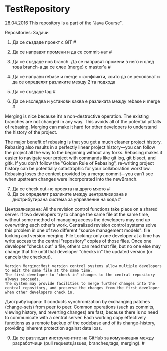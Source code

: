 # TestRepository
28.04.2016 This repository is a part of the "Java Course".

Repositories: Задачи

1. Да се създаде проект с GIT #
2. Да се направят промени и да се commit-нат #
3. Да се създаде нов branch. Да се направят промени в него и след това branch-a да се слее (merge) с master'a #
4. Да се направи rebase и merge с конфликти, които да се ресолвнат и да се определят разликите между 2'та подхода

 

5. Да се създаде tag #
6. Да се изследва и установи каква е разликата между rebase и merge #

Merging is nice because it’s a non-destructive operation. 
The existing branches are not changed in any way. 
This avoids all of the potential pitfalls of rebasing.
Merging can make it hard for other developers to understand the history of the project.

The major benefit of rebasing is that you get a much cleaner project history.
Rebasing also results in a perfectly linear project history—you can follow the project all the way to the beginning without any forks.
Rebasing makes it easier to navigate your project with commands like git log, git bisect, and gitk.
If you don’t follow the "Golden Rule of Rebasing", re-writing project history can be potentially catastrophic for your collaboration workflow.
Rebasing loses the context provided by a merge commit—you can’t see when upstream changes were incorporated into the newBranch.

7. Да се check out-не проекта на друго място #
8. Да се определят разликите между централизирана и дистрибутирана система за управление на кода #

Централизирана:
All the revision control functions take place on a shared server.
If two developers try to change the same file at the same time, without some method of managing access the developers may end up overwriting each other's work. Centralized revision control systems solve this problem in one of two different "source management models": file locking and version merging.
    File Locking: only one developer at a time has write access to the central "repository" copies of those files. 
    Once one developer "checks out" a file, others can read that file, but no one else may change that file until that developer "checks in" the updated version (or cancels the checkout).
    
    Version Merging:Most version control systems allow multiple developers to edit the same file at the same time. 
    The first developer to "check in" changes to the central repository always succeeds. 
    The system may provide facilities to merge further changes into the central repository, and preserve the changes from the first developer when other developers check in.
    
Дистрибутирана:
It conducts synchronization by exchanging patches (change-sets) from peer to peer. 
Common operations (such as commits, viewing history, and reverting changes) are fast, because there is no need to communicate with a central server.
Each working copy effectively functions as a remote backup of the codebase and of its change-history, providing inherent protection against data loss.

9. Да се разгледат инструментите на GitHub за комуникация между разработчици (pull requests,issues, branches,tags, merging). #
